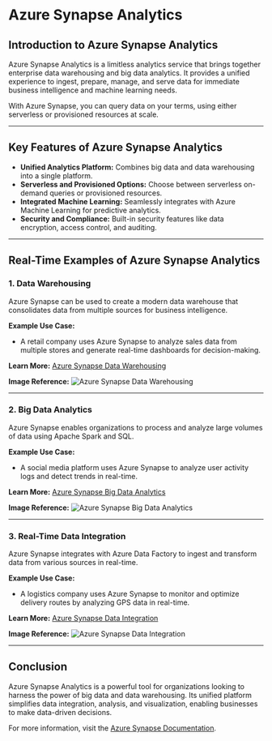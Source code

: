 # Azure Synapse Analytics

## Introduction to Azure Synapse Analytics
Azure Synapse Analytics is a limitless analytics service that brings together enterprise data warehousing and big data analytics. It provides a unified experience to ingest, prepare, manage, and serve data for immediate business intelligence and machine learning needs.

With Azure Synapse, you can query data on your terms, using either serverless or provisioned resources at scale.

---

## Key Features of Azure Synapse Analytics
- **Unified Analytics Platform:** Combines big data and data warehousing into a single platform.
- **Serverless and Provisioned Options:** Choose between serverless on-demand queries or provisioned resources.
- **Integrated Machine Learning:** Seamlessly integrates with Azure Machine Learning for predictive analytics.
- **Security and Compliance:** Built-in security features like data encryption, access control, and auditing.

---

## Real-Time Examples of Azure Synapse Analytics

### 1. Data Warehousing
Azure Synapse can be used to create a modern data warehouse that consolidates data from multiple sources for business intelligence.

**Example Use Case:**
- A retail company uses Azure Synapse to analyze sales data from multiple stores and generate real-time dashboards for decision-making.

**Learn More:** [Azure Synapse Data Warehousing](https://learn.microsoft.com/en-us/azure/synapse-analytics/overview)

**Image Reference:**
![Azure Synapse Data Warehousing](https://learn.microsoft.com/en-us/azure/synapse-analytics/media/overview/synapse-overview.png)

---

### 2. Big Data Analytics
Azure Synapse enables organizations to process and analyze large volumes of data using Apache Spark and SQL.

**Example Use Case:**
- A social media platform uses Azure Synapse to analyze user activity logs and detect trends in real-time.

**Learn More:** [Azure Synapse Big Data Analytics](https://learn.microsoft.com/en-us/azure/synapse-analytics/spark/apache-spark-overview)

**Image Reference:**
![Azure Synapse Big Data Analytics](https://learn.microsoft.com/en-us/training/wwl-data-ai/understand-big-data-engineering-with-apache-spark-azure-synapse-analytics/media/synapse-spark-architecture.png)

---

### 3. Real-Time Data Integration
Azure Synapse integrates with Azure Data Factory to ingest and transform data from various sources in real-time.

**Example Use Case:**
- A logistics company uses Azure Synapse to monitor and optimize delivery routes by analyzing GPS data in real-time.

**Learn More:** [Azure Synapse Data Integration](https://learn.microsoft.com/en-us/azure/synapse-analytics/data-integration-overview)

**Image Reference:**
![Azure Synapse Data Integration](https://learn.microsoft.com/en-us/azure/synapse-analytics/media/data-integration/data-integration-overview.png)

---

## Conclusion
Azure Synapse Analytics is a powerful tool for organizations looking to harness the power of big data and data warehousing. Its unified platform simplifies data integration, analysis, and visualization, enabling businesses to make data-driven decisions.

For more information, visit the [Azure Synapse Documentation](https://learn.microsoft.com/en-us/azure/synapse-analytics/).